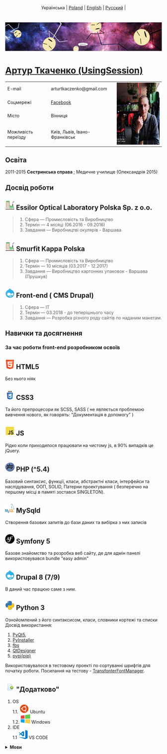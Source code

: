 <p align="center">
  <span>Українська</span> |
  <a href="https://github.com/UsingSession/UsingSession/tree/main/lang/poland#артур-ткаченко-usingsession">Poland</a> |
  <a href="https://github.com/UsingSession/UsingSession/tree/main/lang/english#артур-ткаченко-usingsession">English</a> |
  <a href="https://github.com/UsingSession/UsingSession/tree/main/lang/russian#артур-ткаченко-usingsession">Pусский</a> |
</p>

# [![hithub header](https://github.com/UsingSession/UsingSession/raw/main/img/background.jpg)](https://www.facebook.com/artur.session/)

[Артур Ткаченко (UsingSession)](https://github.com/UsingSession) 
============

<table>
  <tbody>
    <tr>
      <td>E-mail</td>
      <td>arturtkaczenko@gmail.com </td>
      <td rowspan="4">
        <img src="https://github.com/UsingSession/UsingSession/raw/main/img/pp.jpg" height="200"/>
      </td>
    </tr>
    <tr>
      <td>Cоцмережі</td>
      <td><a href="https://www.facebook.com/artur.session" rel="noopener noreferrer" target="_blank">Facebook</td>
    </tr>
    <tr>
      <td>Місто</td>
      <td>Вінниця</td>
    </tr>
    <tr>
      <td>Можливість переїзду</td>
      <td>Київ, Львів, Івано-Франківськ</td>
    </tr>
  </tbody>
<table>

Освіта
--------- 
2011-2015 <b>Сестринська справа </b>; Медичне училище (Олександрія 2015)


Досвід роботи
----------

## <img src='https://github.com/UsingSession/UsingSession/raw/main/img/factory.svg' width="30" height="30" /> Essilor Optical Laboratory Polska Sp. z o.o.

>1. Сфера     — Промисловість та Виробництво
>2. Термін    — 4 місяці (06.2016 - 09.2016)
>3. Завдання  — Виробництві окулярів - Варшава

## <img src='https://github.com/UsingSession/UsingSession/raw/main/img/factory.svg' width="30" height="30" /> Smurfit Kappa Polska

>1. Сфера     — Промисловість та Виробництво
>2. Термін    — 10 місяців (03.2017 - 12.2017)
>3. Завдання  — Виробництво картонних упаковок - Варшава (Прушкув)


## <img src='https://github.com/UsingSession/UsingSession/raw/main/img/drupal.svg' width="30" height="30" /> Front-end ( CMS Drupal)

>1. Сфера     — IT
>2. Термін    — 03.2018 - до теперішнього часу
>3. Завдання  — Розробка різного роду сайтів по наданим макетам.


Навички та досягнення
--------------------

### За час роботи front-end розробником освоїв


## <img src='https://github.com/UsingSession/UsingSession/raw/main/img/html5.svg' width="30" height="30" /> HTML5
Без нього ніяк

## <img src='https://github.com/UsingSession/UsingSession/raw/main/img/css3.svg' width="30" height="30" /> CSS3
Та його препроцесори як SCSS, SASS ( не являється проблемою вивчення нового, як говорять: "Документація в допомогу" )

## <img src='https://github.com/UsingSession/UsingSession/raw/main/img/js.svg' width="30" height="30" /> JS
Рідко коли приходилося працювати на чистому js, в 90% випадків це jQuery.

## <img src='https://github.com/UsingSession/UsingSession/raw/main/img/php.svg' width="30" height="30" /> PHP (^5.4)
Базовий синтаксис, функції, класи, абстрактні класи, інтерфейси та наслідування, ООП, SOLID, Патерни проектування ( безперечно на першому місці в памяті зостався  SINGLETON).

## <img src='https://github.com/UsingSession/UsingSession/raw/main/img/mysql.svg' width="30" height="30" /> MySqld
Створення базових запитів до бази даних та вибірка з них записів

## <img src='https://github.com/UsingSession/UsingSession/raw/main/img/symfony.svg' width="30" height="30" /> Symfony 5
Базове знайомство та розробка веб сайту, де для адмін панелі використовувався bundle "easy admin"

## <img src='https://github.com/UsingSession/UsingSession/raw/main/img/drupal.svg' width="30" height="30" /> Drupal 8 (7/9) 
В даний час працюю саме з ним.

## <img src='https://github.com/UsingSession/UsingSession/raw/main/img/python.svg' width="30" height="30" /> Python 3
Ознойомлений з його синтаксисом, класи, словники кортежі та списки
Досвід використання:
1. [PyQt5](https://pypi.org/project/PyQt5/), 
2. [PyInstaller](https://pypi.org/project/pyinstaller/)
3. [fbs](https://build-system.fman.io/)
4. [QtDesigner](https://build-system.fman.io/qt-designer-download)
5. [pypi(pip)](https://pypi.org/)

Використовувалося в тестовому проекті по сортуванні шрифтів для початку роботи. Посилання на тестову - [TransfonterFontManager](https://github.com/UsingSession/TransfonterFontManager).


## <img src='https://github.com/UsingSession/UsingSession/raw/main/img/additional.svg' width="30" height="30" /> "Додатково"
1. OS\
  1.1. <img src='https://github.com/UsingSession/UsingSession/raw/main/img/ubuntu.svg' width="30" height="30" /> Ubuntu\
  1.2. <img src='https://github.com/UsingSession/UsingSession/raw/main/img/windows.svg' width="30" height="30" /> Windows
1. IDE\
  1.1 <img src='https://github.com/UsingSession/UsingSession/raw/main/img/vscode.svg' width="30" height="30" /> VS CODE


<details>
 <summary style="cursor: pointer;"><strong>Мови</strong></summary>
  <ul>
    <li>
      <span>
        <i>Українська (рідна)</i> 
        <img src='https://github.com/UsingSession/UsingSession/raw/main/img/ukraine.svg' width="30" height="30" /></span>
    </li>
    <li>
      <span>
        <i>Polska (базовий)</i> 
        <img src='https://github.com/UsingSession/UsingSession/raw/main/img/poland.svg' width="30" height="30" /></span>
    </li>
    <li>
      <span>
        <i>English (базовий)</i> 
        <img src='https://github.com/UsingSession/UsingSession/raw/main/img/usa.png' width="30" height="30" /></span>
    </li>
  </ul>
</details>
